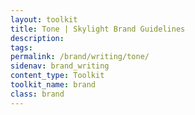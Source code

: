 ```yaml
---
layout: toolkit
title: Tone | Skylight Brand Guidelines
description:
tags:
permalink: /brand/writing/tone/
sidenav: brand_writing
content_type: Toolkit
toolkit_name: brand
class: brand
---
```


